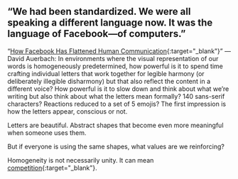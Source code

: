 <a name="internetlanguage01"></a>

## “We had been standardized. We were all speaking a different language now. It was the language of Facebook—of computers.”

“[How Facebook Has Flattened Human Communication](https://medium.com/s/story/how-facebook-has-flattened-human-communication-c1525a15e9aa){:target="_blank"}” — David Auerbach: In environments where the visual representation of our words is homogeneously predetermined, how powerful is it to spend time crafting individual letters that work together for legible harmony (or deliberately illegible disharmony) but that also reflect the content in a different voice? How powerful is it to slow down and think about what we’re writing but also think about what the letters mean formally? 140 sans-serif characters? Reactions reduced to a set of 5 emojis? The first impression is how the letters appear, conscious or not.

Letters are beautiful. Abstract shapes that become even more meaningful when someone uses them.

But if everyone is using the same shapes, what values are we reinforcing?

Homogeneity is not necessarily unity. It can mean [competition](https://youtu.be/NsS5uR-MOa8?t=3m){:target="_blank"}.
